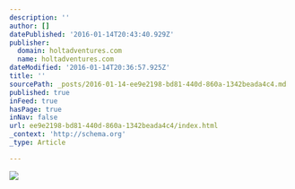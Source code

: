 ```yaml
---
description: ''
author: []
datePublished: '2016-01-14T20:43:40.929Z'
publisher:
  domain: holtadventures.com
  name: holtadventures.com
dateModified: '2016-01-14T20:36:57.925Z'
title: ''
sourcePath: _posts/2016-01-14-ee9e2198-bd81-440d-860a-1342beada4c4.md
published: true
inFeed: true
hasPage: true
inNav: false
url: ee9e2198-bd81-440d-860a-1342beada4c4/index.html
_context: 'http://schema.org'
_type: Article

---
```

![](http://holtadventures.com/wp-content/Gallery/Laos/DSC_0076.JPG)